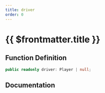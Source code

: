 ```yaml
---
title: driver
order: 0
---
```


# {{ $frontmatter.title }}

## Function Definition

```ts
public readonly driver: Player | null;
```

## Documentation

<!--@include: ./parts/driver.md-->
